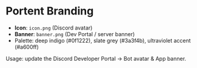 # Portent Branding

- **Icon**: `icon.png` (Discord avatar)
- **Banner**: `banner.png` (Dev Portal / server banner)
- Palette: deep indigo (#0f1222), slate grey (#3a3f4b), ultraviolet accent (#a600ff)

Usage: update the Discord Developer Portal -> Bot avatar & App banner.
